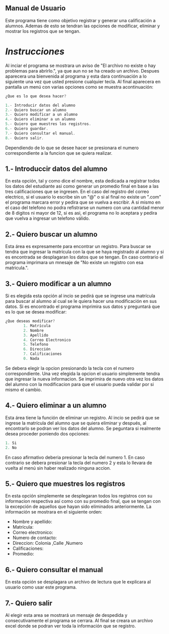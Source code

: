 ## **Manual de Usuario**
Este programa tiene como objetivo registrar y generar una calificación a alumnos. Ademas de esto se tendran las opciones de modificar, eliminar y mostrar los registros que se tengan.

# *Instrucciones*
Al inciar el programa se mostrara un aviso de "El archivo no existe o hay problemas para abrirlo.", ya que aun no se ha creado un archivo. Despues aparecera una bienvenida al programa y esta dara continuación a lo siguiente una vez que usted presione cualquier tecla. Al final aparecera en pantalla un menú con varias opciones como se muestra acontinuación: 
``` c++
¿Que es lo que desea hacer?

1.- Introducir datos del alumno
2.- Quiero buscar un alumno
3.- Quiero modificar a un alumno
4.- Quiero eliminar a un alumno
5.- Quiero que muestres los registros.
6.- Quiero guardar.
7.- Quiero consultar el manual.
8.- Quiero salir.

```
Dependiendo de lo que se desee hacer se presionara el numero correspondiente a la funcion que se quiera realizar.

## 1.- Introduccir datos del alumno
En esta opción, tal y como dice el nombre, esta dedicada a registrar todos los datos del estudiante asi como generar un promedio final en base a las tres calificaciones que se ingresen. 
En el caso del registro del correo electrico, si el usuario lo escribe sin un "@" o si al final no existe un ".com" el programa marcara error y pedira que se vuelva a escribir. A si mismo en el caso del telefono no podra refistrarse un numero con una cantidad menor de 8 digitos ni mayor de 12, si es asi, el programa no lo aceptara y pedira que vuelva a ingresar un telefono válido.

## 2.- Quiero buscar un alumno
Esta área es expresamente para encontrar un registro. Para buscar se tendra que ingresar la matrícula con la que se haya registrado al alumno y si es encontrada se desplagaran los datos que se tengan. En caso contrario el programa imprimara un mnesaje de "No existe un registro con esa matricula.".

## 3.- Quiero modificar a un alumno
Si es elegida esta opción al incio se pedirá que se ingrese una matrícula para buscar al alumno al cual se le quiera hacer una modificación en sus datos. Si es encontrado el programa imprimira sus datos y preguntará que es lo que se desea modificar:
``` c++
¿Que deseas modificar?
		1. Matrícula 
		2. Nombre 
		3. Apellido 
		4. Correo Electronico
		5. Telefono
		6. Dirección 
		7. Calificaciones
		0. Nada
``` 
Se debera elegir la opcion presionando la tecla con el numero correspondiente. Una vez elegida la opcion el usuario simplemente tendra que ingresar la nueva informacion. Se imprimira de nuevo otra vez los datos del alumno con la modificacion para que el usuario pueda validar por si mismo el cambio.

## 4.- Quiero eliminar a un alumno
Esta área tiene la función de eliminar un registro. Al incio se pedirá que se ingrese la matrícula del alumno que se quiera eliminar y después, al encontrarlo se podran ver los datos del alumno. Se peguntara si realmente desea proceder poniendo dos opciones: 
``` c++
1. Si 
2. No
```
En caso afirmativo deberia presionar la tecla del numero 1. En caso contrario se debera presionar la tecla del numero 2 y esta lo llevara de vuelta al menú sin haber realizado ninguna accion.

## 5.- Quiero que muestres los registros
En esta opción simplemente se desplegaran todos los registros con su informacion respectiva así como con su promedio final, que se tengan con la excepción de aquellos que hayan sido eliminados anteriormente. La información se mostrara en el siguiente orden: 
- Nombre y apellido:
- Matrícula: 
- Correo electronico: 
- Numero de contacto:
- Direccion: Colonia ,Calle ,Numero 
- Calificaciones: 
- Promedio: 

## 6.- Quiero consultar el manual
En esta opción se desplagara un archivo de lectura que le explicara al usuario como usar este programa.

## 7.- Quiero salir
Al elegir esta area se mostrará un mensaje de despedida y consecutivamente el programa se cerrara. Al final se creara un archivo excel donde se podran ver toda la información que se registro.




